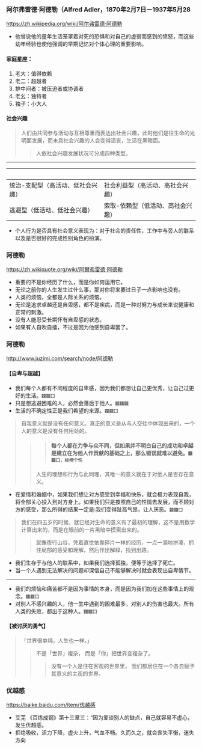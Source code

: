 ### 阿尔弗雷德·阿德勒（Alfred Adler，1870年2月7日－1937年5月28
https://zh.wikipedia.org/wiki/阿尔弗雷德·阿德勒
- 他曾说他的童年生活笼罩着对死的恐惧和对自己的虚弱而感到的愤怒，而这些幼年经验也使他强调的早期记忆对个体心理的重要影响。
#### 家庭星座：
1. 老大：值得依赖
2. 老二：超越者
3. 排中间者：被压迫者或协调者
4. 老幺：独特者
5. 独子：小大人
#### 社会兴趣
>人们由共同参与活动与互相尊重而表达出社会兴趣，此时他们是往生命的光明面发展，而未具社会兴趣的人会变得沮丧，生活在黑暗面。
>>人依社会兴趣发展状况可分成四种类型。
---
　|　
---|---
统治-支配型（高活动、低社会兴趣）|社会利益型（高活动、高社会兴趣）
逃避型（低活动、低社会兴趣）|索取-依赖型（低活动、高社会兴趣）
- 个人行为是否具有社会意义表现为：对于社会的责任性，工作中与旁人的联系以及是否很好的完成性别角色的扮演。
### 阿德勒
https://zh.wikiquote.org/wiki/阿爾弗雷德·阿德勒
- 重要的不是你经历了什么，而是你如何运用它。
- 无论之前你的人生发生过什么事，那对你将来要过日子一点影响也没有。
- 人类的烦恼，全都是人际关系的烦恼。
- 无论是追求卓越还是自卑感，都不是疾病，而是一种对努力与成长来说健康和正常的刺激。
- 没有人能忍受长期怀有自卑感的状态。
- 如果有人自吹自擂，不过是因为他感到自卑罢了。
### 阿德勒
http://www.juzimi.com/search/node/阿德勒
#### 【自卑与超越】
- 我们每个人都有不同程度的自卑感，因为我们都想让自己更优秀，让自己过更好的生活。`龖龖囗`
- 只是想逃避困难的人，必然会落后于他人。`龖龖龖`
- 生活的不确定性正是我们希望的来源。`龖龖囗`
>自我意义就是没有任何意义。真正的意义是从与人交往中体现出来的，一个人的意义是没有任何用处的。
>>>#### 每个人都在力争与众不同，但如果并不明白自己的成功和卓越是建立在为他人作贡献的基础之上，那么错误就难以避免。`龖龖囗，标榜个性`
>>人生的理想和行为与此同理，其唯一的意义就在于对他人是否存在意义。
- 在爱情和婚姻中，如果我们想让对方感受到幸福和快乐，就会极力表现自我，将全部关心投入到对方身上。如果我们只是按照自己的性情去发展，而不顾对方的感受，那么所得的结果一定是:我们变得趾高气昂，让人厌恶。`龖龖囗`
>我们在四五岁的时候，就已经对生命的意义有了最初的理解，这不是用数学计算出来的，而是在眼前的一片黑暗中摸索出来的。
>>就像夜行山谷，凭着直觉依靠碎片一样的经历，一点一滴地拼凑，抓住局部的感受和理解，然后作出解释，找到出路。
- 我们生存于与他人的联系中，如果我们选择孤独，便等于选择了死亡。
- 当一个人遇到无法解决的问题却深信自己不能够解决时就会表现出自卑情节。
---
- 我们的烦恼和痛苦都不是因为事情的本身，而是因为我们加在这些事情上的观念。`龖龖囗`
- 对别人不感兴趣的人，他一生中遇到的困难最多，对别人的伤害也最大。所有人类的失败，都出于这种人。`龖龖囗`
#### 【被讨厌的勇气】
>「世界很单纯，人生也一样。」
>>不是「世界」複杂， 而是「你」把世界变複杂了。 
>>>没有一个人是住在客观的世界里， 我们都居住在一个各自赋予其意义的主观的世界。
### 优越感
https://baike.baidu.com/item/优越感
- 艾芜 《百炼成钢》第十三章三：“因为爱谈别人的缺点，自己就容易不虚心，发生优越感。
- 拒绝吸收，活力下降，虚火上升，气血不畅。久而久之，就会丧失平衡，迷失方向